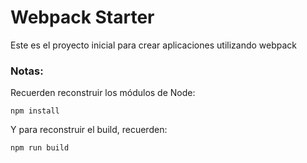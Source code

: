 # Webpack Starter

Este es el proyecto inicial para crear aplicaciones utilizando webpack

### Notas:
Recuerden reconstruir los módulos de Node:

```
npm install
```

Y para reconstruir el build, recuerden:
```
npm run build
```
